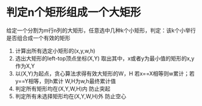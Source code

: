 # 判定n个矩形组成一个大矩形
给定一个分割为m行n列的大矩形，任意选中几种k个小矩形，判定：该k个小举行是否组合成一个有效的矩形
1. 计算出所有选定小矩形的(x,y,w,h)
2. 选出大矩形的left-top顶点坐标(X,Y)
   取出其中，x或者y为最小值的矩形的x,y作为X,Y
3. 以(X,Y)为起点，贪心算法求得有效大矩形的W，H
   若x==X相等则w累计；若y==Y相等，则h累计
   W,H为w,h最终累计值
4. 判定所有矩形均在(X,Y,W,H)内        防止突起
5. 判定所有未选择矩形均在(X,Y,W,H)外  防止空心
 